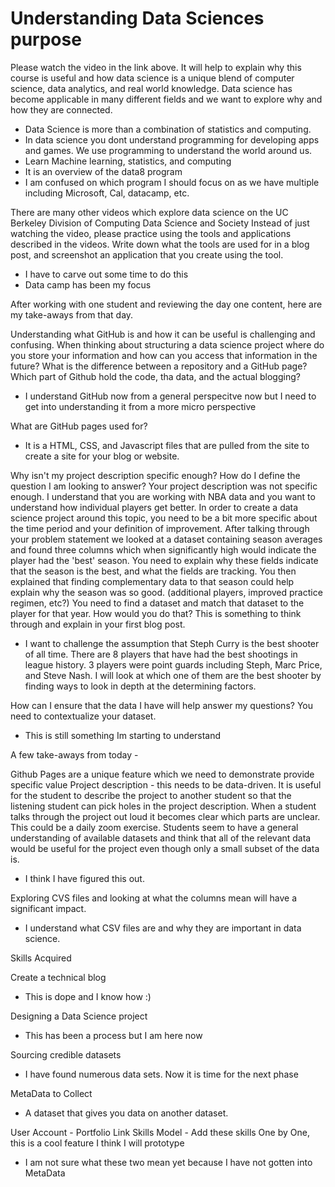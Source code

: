 # Understanding Data Sciences purpose

Please watch the video in the link above. It will help to explain why this course is useful and how data science is a unique blend of computer science, data analytics, and real world knowledge. Data science has become applicable in many different fields and we want to explore why and how they are connected.
- Data Science is more than a combination of statistics and computing. 
- In data science you dont understand programming for developing apps and games.  We use programming to understand the world around us.
- Learn Machine learning, statistics, and computing 
- It is an overview of the data8 program
- I am confused on which program I should focus on as we have multiple including Microsoft, Cal, datacamp, etc.

There are many other videos which explore data science on the UC Berkeley Division of Computing Data Science and Society Instead of just watching the video, please practice using the tools and applications described in the videos. Write down what the tools are used for in a blog post, and screenshot an application that you create using the tool.
- I have to carve out some time to do this
- Data camp has been my focus 

After working with one student and reviewing the day one content, here are my take-aways from that day.

Understanding what GitHub is and how it can be useful is challenging and confusing. When thinking about structuring a data science project where do you store your information and how can you access that information in the future? What is the difference between a repository and a GitHub page? Which part of Github hold the code, tha data, and the actual blogging?
- I understand GitHub now from a general perspecitve now but I need to get into understanding it from a more micro perspective 

What are GitHub pages used for?
- It is a HTML, CSS, and Javascript files that are pulled from the site to create a site for your blog or website.

Why isn't my project description specific enough? How do I define the question I am looking to answer? Your project description was not specific enough. I understand that you are working with NBA data and you want to understand how individual players get better. In order to create a data science project around this topic, you need to be a bit more specific about the time period and your definition of improvement. After talking through your problem statement we looked at a dataset containing season averages and found three columns which when significantly high would indicate the player had the 'best' season. You need to explain why these fields indicate that the season is the best, and what the fields are tracking. You then explained that finding complementary data to that season could help explain why the season was so good. (additional players, improved practice regimen, etc?) You need to find a dataset and match that dataset to the player for that year. How would you do that? This is something to think through and explain in your first blog post.
- I want to challenge the assumption that Steph Curry is the best shooter of all time.  There are 8 players that have had the best shootings in league history.  3 players were point guards including Steph, Marc Price, and Steve Nash.  I will look at which one of them are the best shooter by finding ways to look in depth at the determining factors. 

How can I ensure that the data I have will help answer my questions? You need to contextualize your dataset.
- This is still something Im starting to understand

A few take-aways from today -

Github Pages are a unique feature which we need to demonstrate provide specific value
Project description - this needs to be data-driven. It is useful for the student to describe the project to another student so that the listening student can pick holes in the project description. When a student talks through the project out loud it becomes clear which parts are unclear. This could be a daily zoom exercise. Students seem to have a general understanding of available datasets and think that all of the relevant data would be useful for the project even though only a small subset of the data is.
- I think I have figured this out.

Exploring CVS files and looking at what the columns mean will have a significant impact.
- I understand what CSV files are and why they are important in data science.

Skills Acquired

Create a technical blog
- This is dope and I know how :)

Designing a Data Science project
- This has been a process but I am here now

Sourcing credible datasets
- I have found numerous data sets.  Now it is time for the next phase

MetaData to Collect
- A dataset that gives you data on another dataset.

User Account - Portfolio Link
Skills Model - Add these skills One by One, this is a cool feature I think I will prototype
- I am not sure what these two mean yet because I have not gotten into MetaData
